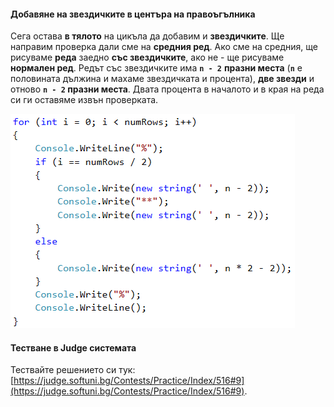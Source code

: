 #### Добавяне на звездичките в центъра на правоъгълника

Сега остава **в тялото** на цикъла да добавим и **звездичките**. Ще направим проверка дали сме на **средния ред**. Ако сме на средния, ще рисуваме **реда** заедно **със звездичките**, ако не - ще рисуваме **нормален ред**. Редът със звездичките има **`n - 2`** **празни места** (**`n`** е половината дължина и махаме звездичката и процента), **две звезди** и отново **`n - 2` празни места**. Двата процента в началото и в края на реда си ги оставяме извън проверката.

![](/assets/chapter-8-1-images/10.Rectangle-with-stars-04.png)

#### Тестване в Judge системата

Тествайте решението си тук: [https://judge.softuni.bg/Contests/Practice/Index/516#9](https://judge.softuni.bg/Contests/Practice/Index/516#9).
